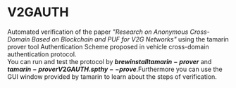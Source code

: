 # V2GAUTH
Automated verification of the paper _"Research on Anonymous Cross-Domain Based on Blockchain and PUF for V2G Networks"_ using the tamarin prover tool Authentication Scheme proposed in vehicle cross-domain authentication protocol.  
You can run and test the protocol by **$brew install tamarin-prover$** and **$tamarin-prover V2GAUTH.spthy --prove$**.Furthermore you can use the GUI window provided by tamarin to learn about the steps of verification.
